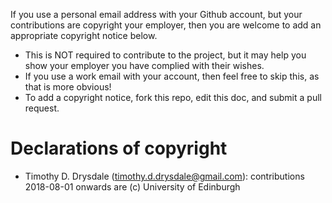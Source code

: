 If you use a personal email address with your Github account, but your contributions are copyright your employer, then you are welcome to add an appropriate copyright notice below. 

- This is NOT required to contribute to the project, but it may help you show your employer you have complied with their wishes. 
- If you use a work email with your account, then feel free to skip this, as that is more obvious!
- To add a copyright notice, fork this repo, edit this doc, and submit a pull request.

# Declarations of copyright 

- Timothy D. Drysdale (timothy.d.drysdale@gmail.com): contributions 2018-08-01 onwards are (c) University of Edinburgh

 
